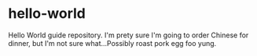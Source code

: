 # hello-world
Hello World guide repository.
I'm prety sure I'm going to order Chinese for dinner, but I'm not sure what...Possibly roast pork egg foo yung.
